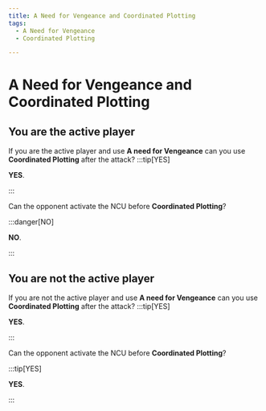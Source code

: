```yaml
---
title: A Need for Vengeance and Coordinated Plotting
tags:
  - A Need for Vengeance
  - Coordinated Plotting

---
```


# A Need for Vengeance and Coordinated Plotting

## You are the active player

If you are the active player and use **A need for Vengeance** can you use **Coordinated Plotting** after the attack?
:::tip[YES]

**YES**.

:::

Can the opponent activate the NCU before **Coordinated Plotting**?

:::danger[NO]

**NO**.

:::

## You are not the active player


If you are not the active player and use **A need for Vengeance** can you use **Coordinated Plotting** after the attack?
:::tip[YES]

**YES**.

:::

Can the opponent activate the NCU before **Coordinated Plotting**?

:::tip[YES]

**YES**.

:::

